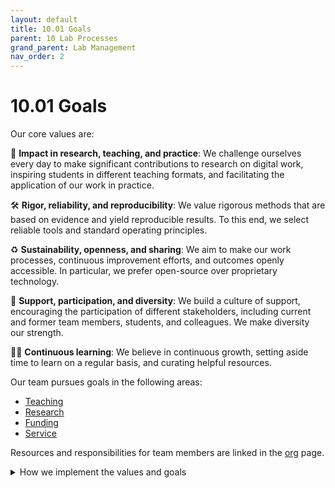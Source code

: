 ```yaml
---
layout: default
title: 10.01 Goals
parent: 10 Lab Processes
grand_parent: Lab Management
nav_order: 2
---
```


# 10.01 Goals

Our core values are:

🚀 **Impact in research, teaching, and practice**: We challenge ourselves every day to make significant contributions to research on digital work, inspiring students in different teaching formats, and facilitating the application of our work in practice.

🛠️ **Rigor, reliability, and reproducibility**: We value rigorous methods that are based on evidence and yield reproducible results. To this end, we select reliable tools and standard operating principles.

♻️ **Sustainability, openness, and sharing**: We aim to make our work processes, continuous improvement efforts, and outcomes openly accessible. In particular, we prefer open-source over proprietary technology.

🙏 **Support, participation, and diversity**: We build a culture of support, encouraging the participation of different stakeholders, including current and former team members, students, and colleagues. We make diversity our strength.

🧑‍🎓️ **Continuous learning**: We believe in continuous growth, setting aside time to learn on a regular basis, and curating helpful resources.

Our team pursues goals in the following areas:

- [Teaching](../../30-teaching/30_processes/30.01.goals.html)
- [Research](../../20-research/20_processes/20.01.goals.html)
- [Funding](../../40-funding)
- [Service](../../50-service)

Resources and responsibilities for team members are linked in the [org](10.02.org.html) page.


<details markdown="block">
  <summary>How we implement the values and goals</summary>
  1. What we emphasize during [onboarding](10.32.onboarding.html)
</details>

<!-- https://handbook.gitlab.com/handbook/values/#how-do-we-reinforce-our-values -->